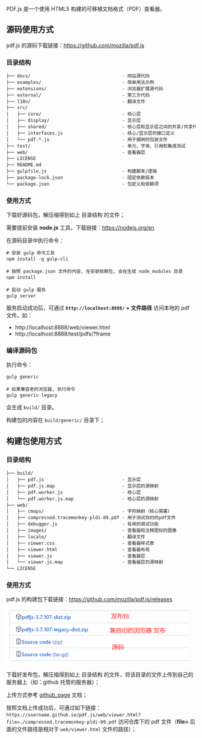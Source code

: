 

PDF.js 是一个使用 HTML5 构建的可移植文档格式（PDF）查看器。



## 源码使用方式

pdf.js 的源码下载链接：https://github.com/mozilla/pdf.js

### 目录结构

```tex
├── docs/                                  - 网站源代码
├── examples/                              - 简单用法示例
├── extensions/                            - 浏览器扩展源代码
├── external/                              - 第三方代码
├── l10n/                                  - 翻译文件
├── src/
│   ├── core/                              - 核心层
│   ├── display/                           - 显示层
│   ├── shared/                            - 核心层和显示层之间的共享/共享代码
│   ├── interfaces.js                      - 核心/显示层的接口定义
│   └── pdf.*.js                           - 用于捆绑的包装文件
├── test/                                  - 单元、字体、引用和集成测试
├── web/                                   - 查看器层
├── LICENSE
├── README.md
├── gulpfile.js                            - 构建脚本/逻辑
├── package-lock.json                      - 固定依赖版本
└── package.json                           - 包定义和依赖项
```



### 使用方式

下载好源码包，解压缩得到如上 目录结构 的文件；

需要提前安装 **node.js** 工具，下载链接：https://nodejs.org/en

在源码目录中执行命令：

```shell
# 安装 gulp 命令工具
npm install -g gulp-cli

# 按照 package.json 文件的内容, 在安装依赖包, 会在生成 node_modules 目录 
npm install

# 启动 gulp 服务
gulp server
```



服务启动成功后，可通过 **`http://localhost:8888/` + 文件路径** 访问本地的 pdf 文件。如：

* http://localhost:8888/web/viewer.html
* http://localhost:8888/test/pdfs/?frame



### 编译源码包

执行命令：

```shell
gulp generic

# 如果兼容老的浏览器, 执行命令
gulp generic-legacy
```

会生成 `build/` 目录。



构建包的内容在 `build/generic/` 目录下；



## 构建包使用方式

### 目录结构

```tex
├── build/
│   ├── pdf.js                             - 显示层
│   ├── pdf.js.map                         - 显示层的源映射
│   ├── pdf.worker.js                      - 核心层
│   └── pdf.worker.js.map                  - 核心层的源映射
├── web/
│   ├── cmaps/                             - 字符映射（核心需要）
│   ├── compressed.tracemonkey-pldi-09.pdf - 用于测试目的的pdf文件
│   ├── debugger.js                        - 有用的调试功能
│   ├── images/                            - 查看器和注释图标的图像
│   ├── locale/                            - 翻译文件
│   ├── viewer.css                         - 查看器样式表
│   ├── viewer.html                        - 查看器布局
│   ├── viewer.js                          - 查看器层
│   └── viewer.js.map                      - 查看器层的源映射
└── LICENSE
```



### 使用方式

pdf.js 的构建包下载链接：https://github.com/mozilla/pdf.js/releases

![pdfjs_releases](../images/pdfjs_releases.png)

下载好发布包，解压缩得到如上 目录结构 的文件，将该目录的文件上传到自己的 服务器上（如：github 托管的服务器）；

上传方式参考 [github_page](../git/github_page.md) 文档；

按照文档上传成功后，可通过如下链接：`https://username.github.io/pdf.js/web/viewer.html?file=./compressed.tracemonkey-pldi-09.pdf` 访问仓库下的 pdf 文件（**file=** 后面的文件路径是相对于 `web/viewer.html` 文件的路径）；





